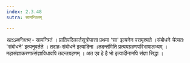 ```yaml
---
index: 2.3.48
sutra: सामन्त्रितम्

---
```

_साऽ‌ऽमन्त्रितम्_ - सामन्त्रितं । प्रातिपदिकार्तसूत्रोपात्ता प्रथमा 'सा' इत्यनेन परामृश्यते ।संबोधने चे॑त्यतः 'संबोधने' इत्यनुवर्तते । तदाह-संबोधने इत्यादिना ।तदन्त॑मिति प्रत्ययग्रहणपरिभाषालभ्यम् । महासंज्ञाकरणात्संज्ञाविधावपि तदन्तग्रहणम् । अत एव हे है भो इत्यादीनामपि संज्ञा सिद्धा ।